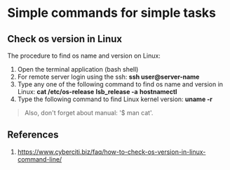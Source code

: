 # Simple commands for simple tasks

## Check os version in Linux

The procedure to find os name and version on Linux:

1. Open the terminal application (bash shell)
2. For remote server login using the ssh: **ssh user@server-name**
3. Type any one of the following command to find os name and version in Linux:
   **cat /etc/os-release**
   **lsb_release -a**
   **hostnamectl**
4. Type the following command to find Linux kernel version:
   **uname -r**

> Also, don't forget about manual: '$ man cat'.

## References

1. https://www.cyberciti.biz/faq/how-to-check-os-version-in-linux-command-line/